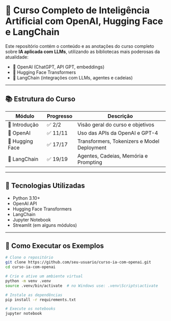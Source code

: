 # 🤖 Curso Completo de Inteligência Artificial com OpenAI, Hugging Face e LangChain

Este repositório contém o conteúdo e as anotações do curso completo sobre **IA aplicada com LLMs**, utilizando as bibliotecas mais poderosas da atualidade:

- 🔹 OpenAI (ChatGPT, API GPT, embeddings)
- 🔹 Hugging Face Transformers
- 🔹 LangChain (integrações com LLMs, agentes e cadeias)

---

## 📚 Estrutura do Curso

| Módulo         | Progresso | Descrição                                  |
|----------------|-----------|---------------------------------------------|
| 🧭 Introdução  | ✅ 2/2     | Visão geral do curso e objetivos            |
| 🧠 OpenAI      | ✅ 11/11   | Uso das APIs da OpenAI e GPT-4              |
| 🤗 Hugging Face | ✅ 17/17  | Transformers, Tokenizers e Model Deployment |
| 🔗 LangChain   | ✅ 19/19   | Agentes, Cadeias, Memória e Prompting       |

---

## 📌 Tecnologias Utilizadas

- Python 3.10+
- OpenAI API
- Hugging Face Transformers
- LangChain
- Jupyter Notebook
- Streamlit (em alguns módulos)

---

## 🚀 Como Executar os Exemplos

```bash
# Clone o repositório
git clone https://github.com/seu-usuario/curso-ia-com-openai.git
cd curso-ia-com-openai

# Crie e ative um ambiente virtual
python -m venv .venv
source .venv/bin/activate  # no Windows use: .venv\Scripts\activate

# Instale as dependências
pip install -r requirements.txt

# Execute os notebooks
jupyter notebook
